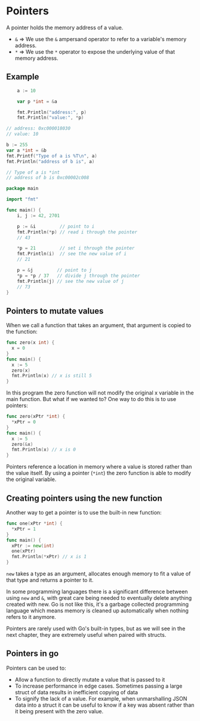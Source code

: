 # Pointers

A pointer holds the memory address of a value.

- `&` => We use the `&` ampersand operator to refer to a variable's memory address.
- `*` => We use the `*` operator to expose the underlying value of that memory address.

## Example

```go
	a := 10

	var p *int = &a

	fmt.Println("address:", p)
	fmt.Println("value:", *p)

// address: 0xc000018030
// value: 10
```

```go
b := 255
var a *int = &b
fmt.Printf("Type of a is %T\n", a)
fmt.Println("address of b is", a)

// Type of a is *int
// address of b is 0xc00002c008
```

```go
package main

import "fmt"

func main() {
    i, j := 42, 2701

    p := &i         // point to i
    fmt.Println(*p) // read i through the pointer
    // 43    

    *p = 21         // set i through the pointer
    fmt.Println(i)  // see the new value of i
    // 21

    p = &j         // point to j
    *p = *p / 37   // divide j through the pointer
    fmt.Println(j) // see the new value of j
    // 73
}
```

## Pointers to mutate values

When we call a function that takes an argument, that argument is copied to the function:

```go
func zero(x int) {
  x = 0
}
func main() {
  x := 5
  zero(x)
  fmt.Println(x) // x is still 5
}
```

In this program the zero function will not modify the original x variable in the main function. But what if we wanted to? One way to do this is to use pointers:

```go
func zero(xPtr *int) {
  *xPtr = 0
}
func main() {
  x := 5
  zero(&x)
  fmt.Println(x) // x is 0
}
```

Pointers reference a location in memory where a value is stored rather than the value itself. By using a pointer (`*int`) the zero function is able to modify the original variable.

## Creating pointers using the new function

Another way to get a pointer is to use the built-in new function:

```go
func one(xPtr *int) {
  *xPtr = 1
}
func main() {
  xPtr := new(int)
  one(xPtr)
  fmt.Println(*xPtr) // x is 1
}
```

`new` takes a type as an argument, allocates enough memory to fit a value of that type and returns a pointer to it.

In some programming languages there is a significant difference between using `new` and `&`, with great care being needed to eventually delete anything created with new. Go is not like this, it's a garbage collected programming language which means memory is cleaned up automatically when nothing refers to it anymore.

Pointers are rarely used with Go's built-in types, but as we will see in the next chapter, they are extremely useful when paired with structs.

## Pointers in go

Pointers can be used to:

- Allow a function to directly mutate a value that is passed to it
- To increase performance in edge cases. Sometimes passing a large struct of data results in inefficient copying of data
- To signify the lack of a value. For example, when unmarshalling JSON data into a struct it can be useful to know if a key was absent rather than it being present with the zero value.